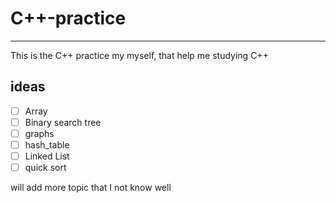 # C++-practice
--------------------
This is the C++ practice my myself, that help me studying C++
## ideas
 -[ ] Array
 -[ ] Binary search tree
 -[ ] graphs
 -[ ] hash_table
 -[ ] Linked List
 -[ ] quick sort

will add more topic that I not know well

